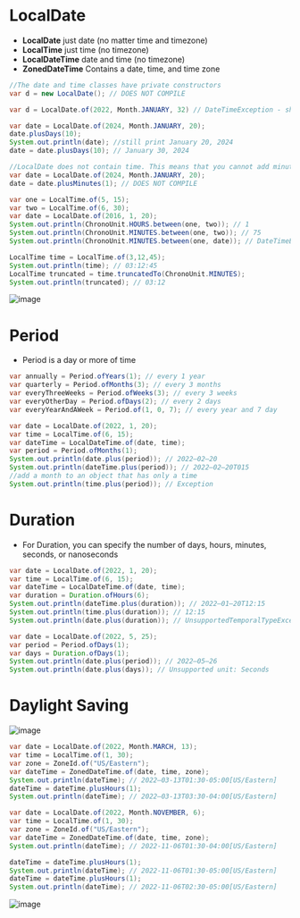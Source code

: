 <h1>LocalDate</h1>

- <b>LocalDate</b> just date (no matter time and timezone)
- <b>LocalTime</b> just time (no timezone)
- <b>LocalDateTime</b> date and time (no timezone)
- <b>ZonedDateTime</b> Contains a date, time, and time zone

```java
//The date and time classes have private constructors
var d = new LocalDate(); // DOES NOT COMPILE

var d = LocalDate.of(2022, Month.JANUARY, 32) // DateTimeException - should be 31

var date = LocalDate.of(2024, Month.JANUARY, 20);
date.plusDays(10);
System.out.println(date); //still print January 20, 2024
date = date.plusDays(10); // January 30, 2024

//LocalDate does not contain time. This means that you cannot add minutes to it
var date = LocalDate.of(2024, Month.JANUARY, 20);
date = date.plusMinutes(1); // DOES NOT COMPILE
```

```java
var one = LocalTime.of(5, 15);
var two = LocalTime.of(6, 30);
var date = LocalDate.of(2016, 1, 20);
System.out.println(ChronoUnit.HOURS.between(one, two)); // 1
System.out.println(ChronoUnit.MINUTES.between(one, two)); // 75
System.out.println(ChronoUnit.MINUTES.between(one, date)); // DateTimeException

LocalTime time = LocalTime.of(3,12,45);
System.out.println(time); // 03:12:45
LocalTime truncated = time.truncatedTo(ChronoUnit.MINUTES);
System.out.println(truncated); // 03:12
```

![image](https://github.com/codeeMadness/ocp-829-focus/assets/102911684/d5639e4b-5333-4b16-b81f-a3b99f202ed1)

<h1>Period</h1>

- Period is a day or more of time

```java
var annually = Period.ofYears(1); // every 1 year
var quarterly = Period.ofMonths(3); // every 3 months
var everyThreeWeeks = Period.ofWeeks(3); // every 3 weeks
var everyOtherDay = Period.ofDays(2); // every 2 days
var everyYearAndAWeek = Period.of(1, 0, 7); // every year and 7 day

var date = LocalDate.of(2022, 1, 20);
var time = LocalTime.of(6, 15);
var dateTime = LocalDateTime.of(date, time);
var period = Period.ofMonths(1);
System.out.println(date.plus(period)); // 2022–02–20
System.out.println(dateTime.plus(period)); // 2022–02–20T015
//add a month to an object that has only a time
System.out.println(time.plus(period)); // Exception
```

<h1>Duration</h1>

- For Duration, you can specify the number of days, hours, minutes, seconds, or nanoseconds

```java
var date = LocalDate.of(2022, 1, 20);
var time = LocalTime.of(6, 15);
var dateTime = LocalDateTime.of(date, time);
var duration = Duration.ofHours(6);
System.out.println(dateTime.plus(duration)); // 2022–01–20T12:15
System.out.println(time.plus(duration)); // 12:15
System.out.println(date.plus(duration)); // UnsupportedTemporalTypeException

var date = LocalDate.of(2022, 5, 25);
var period = Period.ofDays(1);
var days = Duration.ofDays(1);
System.out.println(date.plus(period)); // 2022–05–26
System.out.println(date.plus(days)); // Unsupported unit: Seconds
```

<h1>Daylight Saving</h1>

![image](https://github.com/codeeMadness/ocp-829-focus/assets/102911684/99dc19df-71a2-417b-b884-e3100f956ed5)

```java
var date = LocalDate.of(2022, Month.MARCH, 13);
var time = LocalTime.of(1, 30);
var zone = ZoneId.of("US/Eastern");
var dateTime = ZonedDateTime.of(date, time, zone);
System.out.println(dateTime); // 2022–03-13T01:30-05:00[US/Eastern]
dateTime = dateTime.plusHours(1);
System.out.println(dateTime); // 2022–03-13T03:30-04:00[US/Eastern]

var date = LocalDate.of(2022, Month.NOVEMBER, 6);
var time = LocalTime.of(1, 30);
var zone = ZoneId.of("US/Eastern");
var dateTime = ZonedDateTime.of(date, time, zone);
System.out.println(dateTime); // 2022-11-06T01:30-04:00[US/Eastern]

dateTime = dateTime.plusHours(1);
System.out.println(dateTime); // 2022-11-06T01:30-05:00[US/Eastern]
dateTime = dateTime.plusHours(1);
System.out.println(dateTime); // 2022-11-06T02:30-05:00[US/Eastern]
```

![image](https://github.com/codeeMadness/ocp-829-focus/assets/102911684/624e66a3-bed9-4c65-ab98-b051a52c8010)
